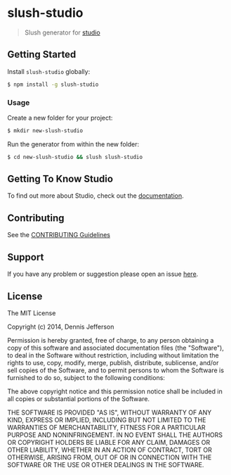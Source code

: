 # slush-studio 

> Slush generator for [studio](https://github.com/djfrsn/gulp-studio)


## Getting Started

Install `slush-studio` globally:

```bash
$ npm install -g slush-studio
```

### Usage

Create a new folder for your project:

```bash
$ mkdir new-slush-studio
```

Run the generator from within the new folder:

```bash
$ cd new-slush-studio && slush slush-studio
```

## Getting To Know Studio

To find out more about Studio, check out the [documentation](https://github.com/djfrsn/studio).

## Contributing

See the [CONTRIBUTING Guidelines](https://github.com/djfsn/slush-studio/blob/master/CONTRIBUTING.md)

## Support
If you have any problem or suggestion please open an issue [here](https://github.com/djfsn/slush-studio/issues).

## License 

The MIT License

Copyright (c) 2014, Dennis Jefferson

Permission is hereby granted, free of charge, to any person
obtaining a copy of this software and associated documentation
files (the "Software"), to deal in the Software without
restriction, including without limitation the rights to use,
copy, modify, merge, publish, distribute, sublicense, and/or sell
copies of the Software, and to permit persons to whom the
Software is furnished to do so, subject to the following
conditions:

The above copyright notice and this permission notice shall be
included in all copies or substantial portions of the Software.

THE SOFTWARE IS PROVIDED "AS IS", WITHOUT WARRANTY OF ANY KIND,
EXPRESS OR IMPLIED, INCLUDING BUT NOT LIMITED TO THE WARRANTIES
OF MERCHANTABILITY, FITNESS FOR A PARTICULAR PURPOSE AND
NONINFRINGEMENT. IN NO EVENT SHALL THE AUTHORS OR COPYRIGHT
HOLDERS BE LIABLE FOR ANY CLAIM, DAMAGES OR OTHER LIABILITY,
WHETHER IN AN ACTION OF CONTRACT, TORT OR OTHERWISE, ARISING
FROM, OUT OF OR IN CONNECTION WITH THE SOFTWARE OR THE USE OR
OTHER DEALINGS IN THE SOFTWARE.

